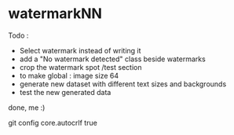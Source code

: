 # watermarkNN
 
Todo : 
- Select watermark instead of writing it
- add a "No watermark detected" class beside watermarks
- crop the watermark spot /test section
- to make global : image size 64 
- generate new dataset with different text sizes and backgrounds
- test the new generated data

done, me :)

git config core.autocrlf true